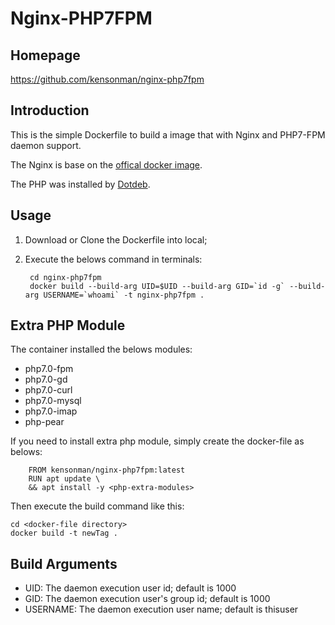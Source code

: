 Nginx-PHP7FPM
=====

Homepage
----
https://github.com/kensonman/nginx-php7fpm

Introduction
----
This is the simple Dockerfile to build a image that with Nginx and PHP7-FPM daemon support.


The Nginx is base on the [offical docker image](https://hub.docker.com/_/nginx).


The PHP was installed by [Dotdeb](https://www.dotdeb.org).

Usage
----
1. Download or Clone the Dockerfile into local;
2. Execute the belows command in terminals:


        cd nginx-php7fpm
        docker build --build-arg UID=$UID --build-arg GID=`id -g` --build-arg USERNAME=`whoami` -t nginx-php7fpm .

Extra PHP Module
----
The container installed the belows modules:
* php7.0-fpm 
* php7.0-gd 
* php7.0-curl 
* php7.0-mysql 
* php7.0-imap 
* php-pear 

If you need to install extra php module, simply create the docker-file as belows:


        FROM kensonman/nginx-php7fpm:latest
        RUN apt update \
        && apt install -y <php-extra-modules>

Then execute the build command like this:


	cd <docker-file directory>
	docker build -t newTag .

Build Arguments
----
* UID: The daemon execution user id; default is 1000
* GID: The daemon execution user's group id; default is 1000
* USERNAME: The daemon execution user name; default is thisuser

